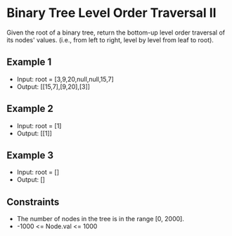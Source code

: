 # Binary Tree Level Order Traversal II

Given the root of a binary tree, return the bottom-up level order traversal of its nodes' values. (i.e., from left to right, level by level from leaf to root).

## Example 1

- Input: root = [3,9,20,null,null,15,7]
- Output: [[15,7],[9,20],[3]]

## Example 2

- Input: root = [1]
- Output: [[1]]

## Example 3

- Input: root = []
- Output: []

## Constraints

- The number of nodes in the tree is in the range [0, 2000].
- -1000 <= Node.val <= 1000
